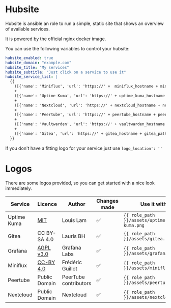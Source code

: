 # Hubsite

Hubsite is ansible an role to run a simple, static site that shows an overview of available services.

It is powered by the official nginx docker image.

You can use the following variables to control your hubsite:

```yaml
hubsite_enabled: true
hubsite_domain: "example.com"
hubsite_title: "My services"
hubsite_subtitle: "Just click on a service to use it"
hubsite_service_list: |
  {{
    ([{'name': 'Miniflux', 'url': 'https://' +  miniflux_hostname + miniflux_path_prefix, 'logo_location': '{{ role_path }}/assets/miniflux.png', 'description': 'An opinionated feed reader '}] if miniflux_enabled else [])
    +
    ([{'name': 'Uptime Kuma', 'url': 'https://' + uptime_kuma_hostname + uptime_kuma_path_prefix, 'logo_location': '{{ role_path }}/assets/uptime-kuma.png', 'description': 'Check if the status of services'}] if uptime_kuma_enabled else [])
    +
    ([{'name': 'Nextcloud', 'url': 'https://' + nextcloud_hostname + nextcloud_path_prefix, 'logo_location': '{{ role_path }}/assets/nextcloud.png', 'description': 'Sync your files & much more'}] if nextcloud_enabled else [])
    +
    ([{'name': 'Peertube', 'url': 'https://' + peertube_hostname + peertube_path_prefix, 'logo_location': '{{ role_path }}/assets/peertube.png', 'description': 'Watch videos '}] if peertube_enabled else [])
    +
    ([{'name': 'Vaultwarden', 'url': 'https://' + vaultwarden_hostname + vaultwarden_path_prefix, ' logo_location': '{{ role_path }}/assets/vaultwarden.png', 'description': 'Securly access your passwords'}] if vaultwarden_enabled else [])
    +
    ([{'name': 'Gitea', 'url': 'https://' + gitea_hostname + gitea_path_prefix, 'logo_location': '{{ role_path }}/assets/gitea.png', 'description': 'A git service'}] if gitea_enabled else [])
  }}
```

If you don't have a fitting logo for your service just use `logo_location': ''`


# Logos

There are some logos provided, so you can get started with a nice look immediately.

| Service     | Licence                                                            | Author                | Changes made   | Use it with                              |
|-------------|--------------------------------------------------------------------|-----------------------|----------------|------------------------------------------|
| Uptime Kuma | [MIT](https://github.com/louislam/uptime-kuma/blob/master/LICENSE) | Louis Lam             | ✅              | `{{ role_path }}/assets/uptime-kuma.png` |
| Gitea       | CC BY-SA 4.0                                                       | Lauris BH             | ✅              | `{{ role_path }}/assets/gitea.png`       |
| Grafana     | [AGPL v3.0](https://github.com/grafana/grafana/blob/main/LICENSE)  | Grafana Labs          | ✅              | `{{ role_path }}/assets/grafana.png`     |
| Miniflux    | [CC-BY 4.0](https://creativecommons.org/licenses/by/4.0/)          | Frédéric Guillot      | ✅              | `{{ role_path }}/assets/miniflux.png`    |
| Peertube    | Public Domain                                                      | PeerTube contributors | ✅              | `{{ role_path }}/assets/peertube.png`    |
| Nextcloud   | Public Domain                                                      | Nextcloud             | ✅              | `{{ role_path }}/assets/nextcloud.png`   |
